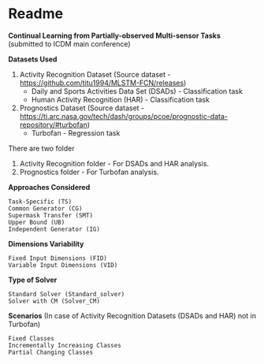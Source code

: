 # Readme
**Continual Learning from Partially-observed Multi-sensor Tasks** (submitted to ICDM main conference)

**Datasets Used**
1. Activity Recognition Dataset (Source dataset - https://github.com/titu1994/MLSTM-FCN/releases)
    * Daily and Sports Activities Data Set (DSADs) - Classification task
    * Human Activity Recognition (HAR) - Classification task
2.  Prognostics Dataset (Source dataset - https://ti.arc.nasa.gov/tech/dash/groups/pcoe/prognostic-data-repository/#turbofan)
    * Turbofan - Regression task

There are two folder

1.  Activity Recognition folder - For DSADs and HAR analysis.
2.  Prognostics folder - For Turbofan analysis.

**Approaches Considered**
    
    Task-Specific (TS)
    Common Generator (CG)
    Supermask Transfer (SMT)
    Upper Bound (UB)
    Independent Generator (IG)

**Dimensions Variability**

    Fixed Input Dimensions (FID)
    Variable Input Dimensions (VID)

**Type of Solver**

    Standard Solver (Standard_solver)
    Solver with CM (Solver_CM)

**Scenarios**
(In case of Activity Recognition Datasets (DSADs and HAR) not in Turbofan)
    
    Fixed Classes
    Incrementally Increasing Classes
    Partial Changing Classes




